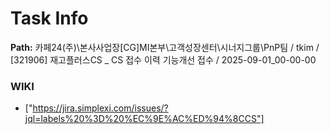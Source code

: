 # Task Info

**Path:** 카페24(주)\본사사업장\[CG]MI본부\고객성장센터\시너지그룹\PnP팀 / tkim / [321906] 재고플러스CS _ CS 접수 이력 기능개선 접수 / 2025-09-01_00-00-00

### WIKI
- ["https://jira.simplexi.com/issues/?jql=labels%20%3D%20%EC%9E%AC%ED%94%8CCS"]

